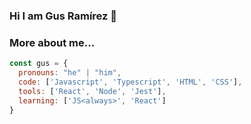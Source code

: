 ### Hi I am Gus Ramírez 👋


### More about me...

```javascript
const gus = {
  pronouns: "he" | "him",
  code: ['Javascript', 'Typescript', 'HTML', 'CSS'],
  tools: ['React', 'Node', 'Jest'],
  learning: ['JS<always>', 'React']
}
```
